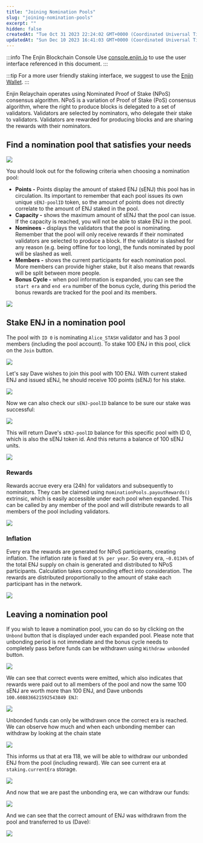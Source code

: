 ```yaml
---
title: "Joining Nomination Pools"
slug: "joining-nomination-pools"
excerpt: ""
hidden: false
createdAt: "Tue Oct 31 2023 22:24:02 GMT+0000 (Coordinated Universal Time)"
updatedAt: "Sun Dec 10 2023 16:41:03 GMT+0000 (Coordinated Universal Time)"
---
```

:::info The Enjin Blockchain Console
Use [console.enjin.io](https://console.enjin.io/) to use the user interface referenced in this document.
:::

:::tip
For a more user friendly staking interface, we suggest to use the [Enjin Wallet](https://enjin.io/products/wallet).
:::

Enjin Relaychain operates using Nominated Proof of Stake (NPoS) consensus algorithm. NPoS is a variation of Proof of Stake (PoS) consensus algorithm, where the right to produce blocks is delegated to a set of validators. Validators are selected by nominators, who delegate their stake to validators. Validators are rewarded for producing blocks and are sharing the rewards with their nominators.

## Find a nomination pool that satisfies your needs

![](./img/20.png)

You should look out for the following criteria when choosing a nomination pool:

- **Points -** Points display the amount of staked ENJ (sENJ) this pool has in circulation. Its important to remember that each pool issues its own unique `sENJ-poolID` token, so the amount of points does not directly correlate to the amount of ENJ staked in the pool.
- **Capacity -** shows the maximum amount of sENJ that the pool can issue. If the capacity is reached, you will not be able to stake ENJ in the pool.
- **Nominees -** displays the validators that the pool is nominating. Remember that the pool will only receive rewards if their nominated validators are selected to produce a block. If the validator is slashed for any reason (e.g. being offline for too long), the funds nominated by pool will be slashed as well.
- **Members -** shows the current participants for each nomination pool. More members can provide higher stake, but it also means that rewards will be split between more people.
- **Bonus Cycle -** when pool information is expanded, you can see the `start era` and `end era` number of the bonus cycle, during this period the bonus rewards are tracked for the pool and its members.

![](./img/21.png)

## Stake ENJ in a nomination pool

The pool with `ID 0` is nominating `Alice_STASH` validator and has 3 pool members (including the pool account). To stake 100 ENJ in this pool, click on the `Join` button.

![](./img/22.png)

Let's say Dave wishes to join this pool with 100 ENJ. With current staked ENJ and issued sENJ, he should receive 100 points (sENJ) for his stake.

![](./img/23.png)

Now we can also check our `sENJ-poolID` balance to be sure our stake was successful:

![](./img/24.png)

This will return Dave's `sENJ-poolID` balance for this specific pool with ID 0, which is also the sENJ token id. And this returns a balance of 100 sENJ units.

![](./img/25.png)

### Rewards

Rewards accrue every era (24h) for validators and subsequently to nominators. They can be claimed using n`ominationPools.payoutRewards()` extrinsic, which is easily accessible under each pool when expanded. This can be called by any member of the pool and will distribute rewards to all members of the pool including validators.

![](./img/26.png)

### Inflation

Every era the rewards are generated for NPoS participants, creating inflation. The inflation rate is fixed at `5% per year`. So every era, `~0.0134%` of the total ENJ supply on chain is generated and distributed to NPoS participants. Calculation takes compounding effect into consideration. The rewards are distributed proportionally to the amount of stake each participant has in the network.

![](./img/27.png)

## Leaving a nomination pool

If you wish to leave a nomination pool, you can do so by clicking on the `Unbond` button that is displayed under each expanded pool. Please note that unbonding period is not immediate and the bonus cycle needs to completely pass before funds can be withdrawn using `Withdraw unbonded` button.

![](./img/28.png)

We can see that correct events were emitted, which also indicates that rewards were paid out to all members of the pool and now the same 100 sENJ are worth more than 100 ENJ, and Dave unbonds `100.608836621592543849 ENJ`:

![](./img/29.png)

Unbonded funds can only be withdrawn once the correct era is reached. We can observe how much and when each unbonding member can withdraw by looking at the chain state

![](./img/30.png)

This informs us that at era 118, we will be able to withdraw our unbonded ENJ from the pool (including reward). We can see current era at `staking.currentEra` storage.

![](./img/31.png)

And now that we are past the unbonding era, we can withdraw our funds:

![](./img/32.png)

And we can see that the correct amount of ENJ was withdrawn from the pool and transferred to us (Dave):

![](./img/33.png)
